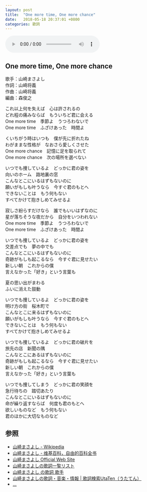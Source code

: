 ```yaml
---
layout: post
title:  "One more time, One more chance"
date:   2018-05-18 20:37:01 +0800
categories: 歌詞
---
```


<audio controls>
  <source src="https://raw.githubusercontent.com/mistydew/audio/master/One%20more%20time%2C%20One%20more%20chance.mp3" type="audio/mpeg">
您的浏览器不支持 audio 元素。
</audio>

## One more time, One more chance

歌手：山崎まさよし<br>
作詞：山崎将義<br>
作曲：山崎将義<br>
編曲：森俊之

これ以上何を失えば　心は許されるの<br>
どれ程の痛みならば　もういちど君に会える<br>
One more time　季節よ　うつろわないで<br>
One more time　ふざけあった　時間よ

くいちがう時はいつも　僕が先に折れたね<br>
わがままな性格が　なおさら愛しくさせた<br>
One more chance　記憶に足を取られて<br>
One more chance　次の場所を選べない

いつでも捜しているよ　どっかに君の姿を<br>
向いのホーム　路地裏の窓<br>
こんなとこにいるはずもないのに<br>
願いがもしも叶うなら　今すぐ君のもとへ<br>
できないことは　もう何もない<br>
すべてかけて抱きしめてみせるよ

寂しさ紛らすだけなら　誰でもいいはずなのに<br>
星が落ちそうな夜だから　自分をいつわれない<br>
One more time　季節よ　うつろわないで<br>
One more time　ふざけあった　時間よ

いつでも捜しているよ　どっかに君の姿を<br>
交差点でも　夢の中でも<br>
こんなとこにいるはずもないのに<br>
奇跡がもしも起こるなら　今すぐ君に見せたい<br>
新しい朝　これからの僕<br>
言えなかった「好き」という言葉も

夏の思い出がまわる<br>
ふいに消えた鼓動

いつでも捜しているよ　どっかに君の姿を<br>
明け方の街　桜木町で<br>
こんなとこに来るはずもないのに<br>
願いがもしも叶うなら　今すぐ君のもとへ<br>
できないことは　もう何もない<br>
すべてかけて抱きしめてみせるよ

いつでも捜しているよ　どっかに君の破片を<br>
旅先の店　新聞の隅<br>
こんなとこにあるはずもないのに<br>
奇跡がもしも起こるなら　今すぐ君に見せたい<br>
新しい朝　これからの僕<br>
言えなかった「好き」という言葉も

いつでも捜してしまう　どっかに君の笑顔を<br>
急行待ちの　踏切あたり<br>
こんなとこにいるはずもないのに<br>
命が繰り返すならば　何度も君のもとへ<br>
欲しいものなど　もう何もない<br>
君のほかに大切なものなど

## 参照
* [山崎まさよし - Wikipedia](https://ja.wikipedia.org/wiki/山崎まさよし)
* [山崎まさよし - 维基百科，自由的百科全书](https://zh.wikipedia.org/wiki/山崎将义)
* [山崎まさよし Official Web Site](http://www.office-augusta.com/yama)
* [山崎まさよしの歌詞一覧リスト](https://www.uta-net.com/artist/2503)
* [山崎まさよし の歌詞 歌手](http://www.kasi-time.com/subcat-uta-332-1.html)
* [山崎まさよしの歌詞・音楽・情報 \| 歌詞検索UtaTen（うたてん）](https://utaten.com/artist/山崎まさよし)
* [...](https://github.com/mistydew)

